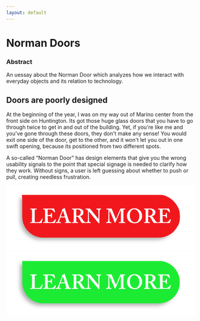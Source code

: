 ```yaml
---
layout: default
---
```


# Norman Doors

### Abstract

An uessay about the Norman Door which analyzes how we interact with everyday objects and its relation to technology. 

## Doors are poorly designed

At the beginning of the year, I was on my way out of Marino center from the front side on Huntington. Its got those huge glass doors that you have to go through twice to get in and out of the building. Yet, if you're like me and you've gone through these doors, they don't make any sense! You would exit one side of the door, get to the other, and it won't let you out in one swift opening, because its positioned from two different spots. 


A so-called “Norman Door” has design elements that give you the wrong usability signals to the point that special signage is needed to clarify how they work. Without signs, a user is left guessing about whether to push or pull, creating needless frustration.


![](./images/redbutton.png)
![](./images/greenbutton.png)


